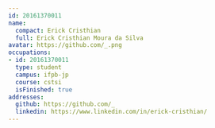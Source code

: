 ```yaml
---
id: 20161370011
name:
  compact: Erick Cristhian
  full: Erick Cristhian Moura da Silva
avatar: https://github.com/_.png
occupations:
- id: 20161370011
  type: student
  campus: ifpb-jp
  course: cstsi
  isFinished: true
addresses:
  github: https://github.com/_
  linkedin: https://www.linkedin.com/in/erick-cristhian/
---
```

